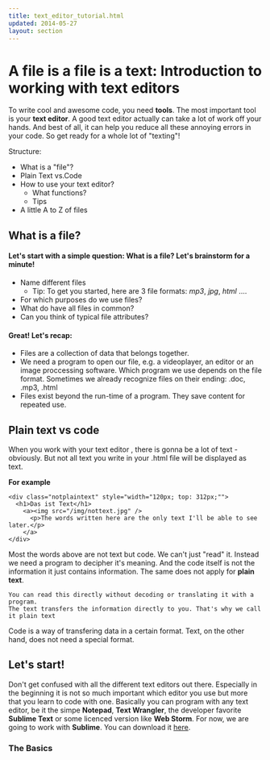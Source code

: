 ```yaml
---
title: text_editor_tutorial.html
updated: 2014-05-27
layout: section
---
```

# A file is a file is a text: Introduction to working with text editors

To write cool and awesome code, you need **tools**. The most important tool is your **text editor**. A good text editor actually can take a lot of work off your hands. And best of all, it can help you reduce all these annoying errors in your code. So get ready for a whole lot of "texting"!

Structure: 

- What is a "file"?
- Plain Text vs.Code
- How to use your text editor?
  + What functions?
  + Tips 
- A little A to Z of files

## What is a file? 

#### Let's start with a simple question: What is a file? Let's brainstorm for a minute!
* Name different files 
  - Tip: To get you started, here are 3 file formats: _mp3_, _jpg_, _html_ ....
* For which purposes do we use files?
* What do have all files in common?
* Can you think of typical file attributes?

#### Great! Let's recap:

* Files are a collection of data that belongs together.
* We need a program to open our file, e.g. a videoplayer, an editor or an image proccessing software. Which program we use depends on the file format. Sometimes we already recognize files on their ending: .doc, .mp3, .html
* Files exist beyond the run-time of a program. They save content for repeated use. 

## Plain text vs code

When you work with your text editor , there is gonna be a lot of text - obviously. But not all text you write in your .html file will be displayed as text.

**For example**

    <div class="notplaintext" style="width="120px; top: 312px;"">
      <h1>Das ist Text</h1>
        <a><img src="/img/nottext.jpg" />
          <p>The words written here are the only text I'll be able to see later.</p>
        </a>
    </div>

Most the words above are not text but code. We can't just "read" it. Instead we need a program to decipher it's meaning. And the code itself is not the information it just contains information.
The same does not apply for **plain text**. 


    You can read this directly without decoding or translating it with a program. 
    The text transfers the information directly to you. That's why we call it plain text

Code is a way of transfering data in a certain format. Text, on the other hand, does not need a special format. 

## Let's start!

Don't get confused with all the different text editors out there. Especially in the beginning it is not so much important which editor you use but more that you learn to code with one. Basically you can program with any text editor, be it the simpe __Notepad__, __Text Wrangler__, the developer favorite __Sublime Text__ or some licenced version like __Web Storm__. For now, we are going to work with __Sublime__. You can download it [here](http://www.sublimetext.com/2).

### The Basics
 
 

